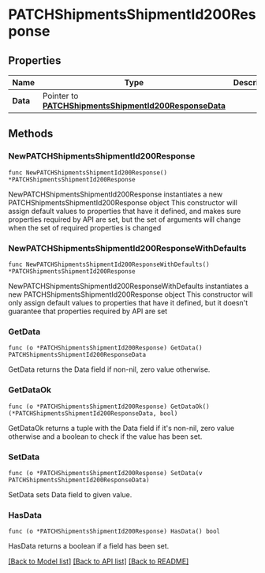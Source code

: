 # PATCHShipmentsShipmentId200Response

## Properties

Name | Type | Description | Notes
------------ | ------------- | ------------- | -------------
**Data** | Pointer to [**PATCHShipmentsShipmentId200ResponseData**](PATCHShipmentsShipmentId200ResponseData.md) |  | [optional] 

## Methods

### NewPATCHShipmentsShipmentId200Response

`func NewPATCHShipmentsShipmentId200Response() *PATCHShipmentsShipmentId200Response`

NewPATCHShipmentsShipmentId200Response instantiates a new PATCHShipmentsShipmentId200Response object
This constructor will assign default values to properties that have it defined,
and makes sure properties required by API are set, but the set of arguments
will change when the set of required properties is changed

### NewPATCHShipmentsShipmentId200ResponseWithDefaults

`func NewPATCHShipmentsShipmentId200ResponseWithDefaults() *PATCHShipmentsShipmentId200Response`

NewPATCHShipmentsShipmentId200ResponseWithDefaults instantiates a new PATCHShipmentsShipmentId200Response object
This constructor will only assign default values to properties that have it defined,
but it doesn't guarantee that properties required by API are set

### GetData

`func (o *PATCHShipmentsShipmentId200Response) GetData() PATCHShipmentsShipmentId200ResponseData`

GetData returns the Data field if non-nil, zero value otherwise.

### GetDataOk

`func (o *PATCHShipmentsShipmentId200Response) GetDataOk() (*PATCHShipmentsShipmentId200ResponseData, bool)`

GetDataOk returns a tuple with the Data field if it's non-nil, zero value otherwise
and a boolean to check if the value has been set.

### SetData

`func (o *PATCHShipmentsShipmentId200Response) SetData(v PATCHShipmentsShipmentId200ResponseData)`

SetData sets Data field to given value.

### HasData

`func (o *PATCHShipmentsShipmentId200Response) HasData() bool`

HasData returns a boolean if a field has been set.


[[Back to Model list]](../README.md#documentation-for-models) [[Back to API list]](../README.md#documentation-for-api-endpoints) [[Back to README]](../README.md)


